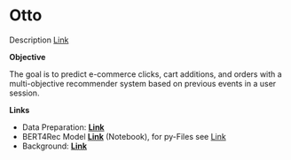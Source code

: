 # Otto

Description [Link](https://www.kaggle.com/competitions/otto-recommender-system)

<b>Objective  </b>

The goal is to predict e-commerce clicks, cart additions, and orders with a multi-objective recommender system based on previous events in a user session.

<b>Links  </b>
* Data Preparation: **[Link](https://github.com/pyagoubi/Otto/blob/main/otto-prep-training-and-validation-sets.ipynb)**
* BERT4Rec Model **[Link](https://github.com/pyagoubi/Otto/blob/main/bert4rec.ipynb)** (Notebook), for py-Files see [Link](https://github.com/pyagoubi/recommender)
* Background: **[Link](https://arxiv.org/abs/1904.06690)** 
